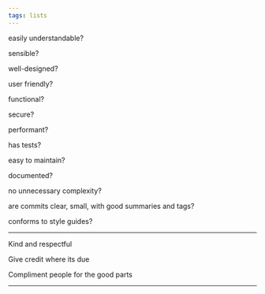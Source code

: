 ```yaml
---
tags: lists
---
```


easily understandable?

sensible?

well-designed?

user friendly?

functional?

secure?

performant?

has tests?

easy to maintain?

documented?

no unnecessary complexity?

are commits clear, small, with good summaries and tags?

conforms to style guides?

---

Kind and respectful

Give credit where its due

Compliment people for the good parts

---

